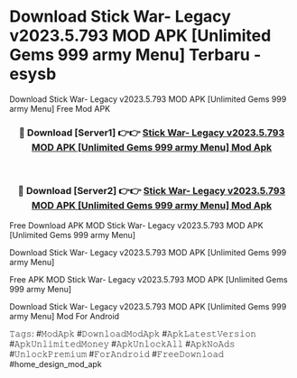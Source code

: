 # Download Stick War- Legacy v2023.5.793 MOD APK [Unlimited Gems 999 army Menu] Terbaru - esysb
Download Stick War- Legacy v2023.5.793 MOD APK [Unlimited Gems 999 army Menu] Free Mod APK

<div align="center">
<h3>🔴 Download [Server1] 👉👉 <a href="https://apk-comot.site?title=Stick_War-_Legacy_v2023.5.793_MOD_APK_[Unlimited_Gems_999_army_Menu]">Stick War- Legacy v2023.5.793 MOD APK [Unlimited Gems 999 army Menu] Mod Apk</a></h3><br>

<h3>🔴 Download [Server2] 👉👉 <a href="https://apk-comot.site?title=Stick_War-_Legacy_v2023.5.793_MOD_APK_[Unlimited_Gems_999_army_Menu]">Stick War- Legacy v2023.5.793 MOD APK [Unlimited Gems 999 army Menu] Mod Apk</a></h3>
</div>


Free Download APK MOD Stick War- Legacy v2023.5.793 MOD APK [Unlimited Gems 999 army Menu]

Download Stick War- Legacy v2023.5.793 MOD APK [Unlimited Gems 999 army Menu] 

Free APK MOD Stick War- Legacy v2023.5.793 MOD APK [Unlimited Gems 999 army Menu] 

Download Stick War- Legacy v2023.5.793 MOD APK [Unlimited Gems 999 army Menu] Mod For Android

𝚃𝚊𝚐𝚜: #𝙼𝚘𝚍𝙰𝚙𝚔 #𝙳𝚘𝚠𝚗𝚕𝚘𝚊𝚍𝙼𝚘𝚍𝙰𝚙𝚔 #𝙰𝚙𝚔𝙻𝚊𝚝𝚎𝚜𝚝𝚅𝚎𝚛𝚜𝚒𝚘𝚗 #𝙰𝚙𝚔𝚄𝚗𝚕𝚒𝚖𝚒𝚝𝚎𝚍𝙼𝚘𝚗𝚎𝚢 #𝙰𝚙𝚔𝚄𝚗𝚕𝚘𝚌𝚔𝙰𝚕𝚕 #𝙰𝚙𝚔𝙽𝚘𝙰𝚍𝚜 #𝚄𝚗𝚕𝚘𝚌𝚔𝙿𝚛𝚎𝚖𝚒𝚞𝚖 #𝙵𝚘𝚛𝙰𝚗𝚍𝚛𝚘𝚒𝚍 #𝙵𝚛𝚎𝚎𝙳𝚘𝚠𝚗𝚕𝚘𝚊𝚍 #home_design_mod_apk